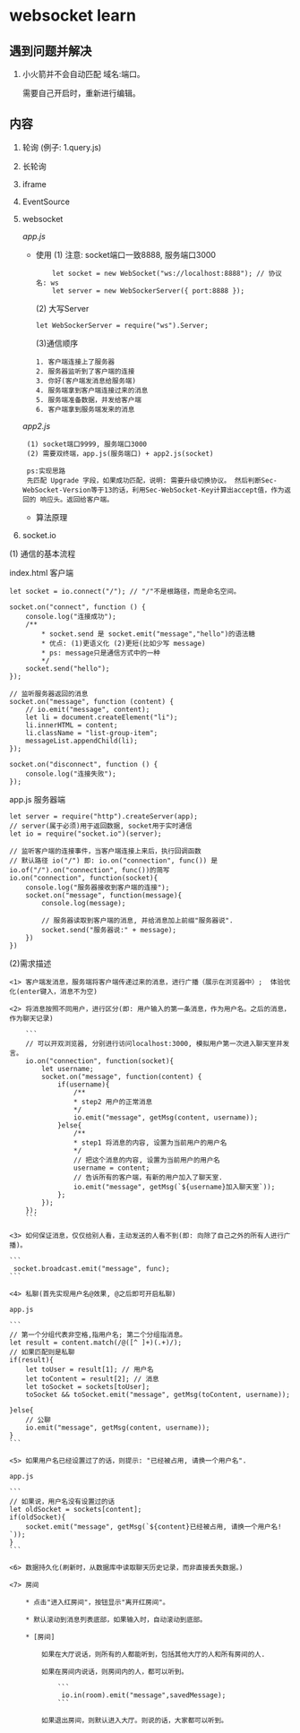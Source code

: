 # websocket learn

## 遇到问题并解决

1. 小火箭并不会自动匹配 域名:端口。

    需要自己开启时，重新进行编辑。


## 内容

1. 轮询 (例子: 1.query.js)
2. 长轮询
3. iframe
4. EventSource
5. websocket
   
   *app.js*
    * 使用
        (1) 注意: socket端口一致8888, 服务端口3000
        ```
            let socket = new WebSocket("ws://localhost:8888"); // 协议名: ws
            let server = new WebSockerServer({ port:8888 });
        ```

        (2) 大写Server
        ```
        let WebSockerServer = require("ws").Server;
        ```

        (3)通信顺序

        ```
        1. 客户端连接上了服务器
        2. 服务器监听到了客户端的连接
        3. 你好(客户端发消息给服务端)
        4. 服务端拿到客户端连接过来的消息
        5. 服务端准备数据，并发给客户端
        6. 客户端拿到服务端发来的消息
        ```

    *app2.js*

        (1) socket端口9999, 服务端口3000
        (2) 需要双终端，app.js(服务端口) + app2.js(socket)

        ps:实现思路
        先匹配 Upgrade 字段，如果成功匹配，说明: 需要升级切换协议。 然后判断Sec-WebSocket-Version等于13的话，利用Sec-WebSocket-Key计算出accept值，作为返回的 响应头。返回给客户端。
        
    * 算法原理
    
6. socket.io

(1) 通信的基本流程

index.html 客户端
```
let socket = io.connect("/"); // "/"不是根路径，而是命名空间。

socket.on("connect", function () {
    console.log("连接成功");
    /**
        * socket.send 是 socket.emit("message","hello")的语法糖
        * 优点: (1)更语义化 (2)更短(比如少写 message)
        * ps: message只是通信方式中的一种
        */
    socket.send("hello");
});

// 监听服务器返回的消息
socket.on("message", function (content) {
    // io.emit("message", content);
    let li = document.createElement("li");
    li.innerHTML = content;
    li.className = "list-group-item";
    messageList.appendChild(li);
});

socket.on("disconnect", function () {
    console.log("连接失败");
});
```

app.js 服务器端

```
let server = require("http").createServer(app);
// server(属于必须)用于返回数据, socket用于实时通信
let io = require("socket.io")(server);

// 监听客户端的连接事件，当客户端连接上来后，执行回调函数
// 默认路径 io("/") 即: io.on("connection", func()) 是io.of("/").on("connection", func())的简写
io.on("connection", function(socket){
    console.log("服务器接收到客户端的连接");
    socket.on("message", function(message){
        console.log(message);

        // 服务器读取到客户端的消息, 并给消息加上前缀"服务器说".
        socket.send("服务器说:" + message);
    })
})
```

(2)需求描述

    <1> 客户端发消息，服务端将客户端传递过来的消息，进行广播（展示在浏览器中）;  体验优化(enter键入，消息不为空)

    <2> 将消息按照不同用户，进行区分(即: 用户输入的第一条消息，作为用户名。之后的消息，作为聊天记录)

        ```
        // 可以开双浏览器, 分别进行访问localhost:3000, 模拟用户第一次进入聊天室并发言。
        io.on("connection", function(socket){
            let username;
            socket.on("message", function(content) {
                if(username){
                    /**
                    * step2 用户的正常消息
                    */
                    io.emit("message", getMsg(content, username));
                }else{
                    /**
                    * step1 将消息的内容, 设置为当前用户的用户名
                    */
                    // 把这个消息的内容, 设置为当前用户的用户名
                    username = content;
                    // 告诉所有的客户端，有新的用户加入了聊天室.
                    io.emit("message", getMsg(`${username}加入聊天室`));
                };
            });
        });
        ```

    <3> 如何保证消息，仅仅给别人看，主动发送的人看不到(即: 向除了自己之外的所有人进行广播)。

    ```
     socket.broadcast.emit("message", func);
    ```

    <4> 私聊(首先实现用户名@效果, @之后即可开启私聊)

    app.js

    ```
    // 第一个分组代表非空格,指用户名; 第二个分组指消息。
    let result = content.match(/@([^ ]+)(.+)/);
    // 如果匹配则是私聊
    if(result){
        let toUser = result[1]; // 用户名
        let toContent = result[2]; // 消息
        let toSocket = sockets[toUser];
        toSocket && toSocket.emit("message", getMsg(toContent, username));

    }else{
        // 公聊
        io.emit("message", getMsg(content, username));
    }
    ```

    <5> 如果用户名已经设置过了的话，则提示: "已经被占用, 请换一个用户名".

    app.js

    ```
    // 如果说，用户名没有设置过的话
    let oldSocket = sockets[content];
    if(oldSocket){
        socket.emit("message", getMsg(`${content}已经被占用, 请换一个用户名! `));
    }
    ```

    <6> 数据持久化(刷新时，从数据库中读取聊天历史记录，而非直接丢失数据。)

    <7> 房间

        * 点击"进入红房间"，按钮显示"离开红房间"。

        * 默认滚动到消息列表底部，如果输入时，自动滚动到底部。

        * [房间]

            如果在大厅说话，则所有的人都能听到，包括其他大厅的人和所有房间的人.

            如果在房间内说话，则房间内的人，都可以听到。

                ```
                 io.in(room).emit("message",savedMessage);
                ```

            如果退出房间，则默认进入大厅。则说的话，大家都可以听到。